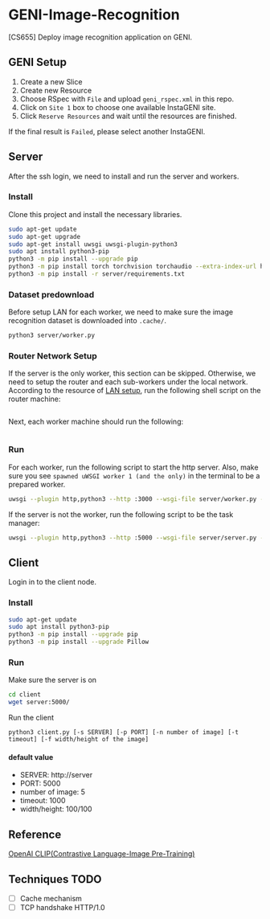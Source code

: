 # GENI-Image-Recognition

[CS655] Deploy image recognition application on GENI.

## GENI Setup

1. Create a new Slice
1. Create new Resource
1. Choose RSpec with `File` and upload `geni_rspec.xml` in this repo.
1. Click on `Site 1` box to choose one available InstaGENI site.
1. Click `Reserve Resources` and wait until the resources are finished.

If the final result is `Failed`, please select another InstaGENI.

## Server

After the ssh login, we need to install and run the server and workers.

### Install

Clone this project and install the necessary libraries.

```sh
sudo apt-get update
sudo apt-get upgrade
sudo apt-get install uwsgi uwsgi-plugin-python3
sudo apt install python3-pip
python3 -m pip install --upgrade pip
python3 -m pip install torch torchvision torchaudio --extra-index-url https://download.pytorch.org/whl/cpu
python3 -m pip install -r server/requirements.txt
```

### Dataset predownload

Before setup LAN for each worker, we need to make sure the image recognition dataset is downloaded into `.cache/`.

```sh
python3 server/worker.py
```


### Router Network Setup

If the server is the only worker, this section can be skipped. Otherwise, we need to setup the router and each sub-workers under the local network. According to the resource of [LAN setup](https://witestlab.poly.edu/blog/designing-subnets/), run the following shell script on the router machine:

```sh

```

Next, each worker machine should run the following:

```sh

```

### Run

For each worker, run the following script to start the http server. Also, make sure you see `spawned uWSGI worker 1 (and the only)` in the terminal to be a prepared worker.

```sh
uwsgi --plugin http,python3 --http :3000 --wsgi-file server/worker.py --callable app
```

If the server is not the worker, run the following script to be the task manager:

```sh
uwsgi --plugin http,python3 --http :5000 --wsgi-file server/server.py --callable app -p 4
```

## Client
Login in to the client node.

### Install
``` bash
sudo apt-get update
sudo apt install python3-pip
python3 -m pip install --upgrade pip 
python3 -m pip install --upgrade Pillow
```

### Run
Make sure the server is on
``` bash
cd client
wget server:5000/
```

Run the client
```
python3 client.py [-s SERVER] [-p PORT] [-n number of image] [-t timeout] [-f width/height of the image]
```
#### default value
- SERVER: http://server
- PORT: 5000
- number of image: 5
- timeout: 1000
- width/height: 100/100


## Reference

[OpenAI CLIP(Contrastive Language-Image Pre-Training)](https://github.com/openai/CLIP)

## Techniques TODO

- [ ] Cache mechanism
- [ ] TCP handshake HTTP/1.0
